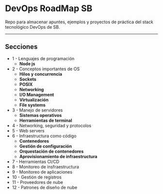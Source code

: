 #  DevOps RoadMap SB

Repo para almacenar apuntes, ejemplos y proyectos de práctica del stack tecnológico DevOps de SB.

***

## Secciones 

* 1 - Lenguajes de programación 
  * **Node js**
* 2 - Conceptos importantes de OS
   * **Hilos y concurrencia**
   * **Sockets**
   * **POSIX**
   * **Networking**
   * **I/O Management**
   * **Virtualización**
   * **File systems**
* 3 - Manejo de servidores
  * **Sistemas operativos**
  * **Herramientas de terminal**
* 4 - Networking, seguridad y protocolos
* 5 - Web servers
* 6 - Infraestructura como código
  * **Contenedores**
  * **Gestión de configuración**
  * **Orquestación de contenedores**
  * **Aprovisionamiento de infraestructura**
* 7 - Herramientas CI/CD
* 8 - Monitoreo de insfraestructura
* 9 - Monitoreo de aplicaciones
* 10 - Gestión de registros
* 11 - Proveedores de nube
* 12 - Patrones de diseño de nube
